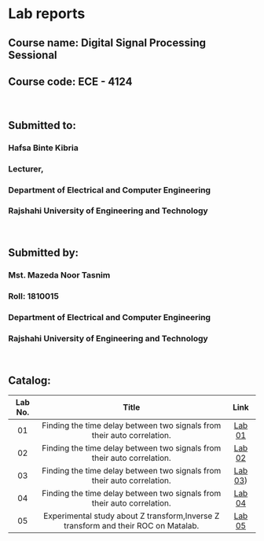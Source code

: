# Lab reports
## Course name: Digital Signal Processing Sessional
## Course code:  ECE - 4124

<br>

## Submitted to: 
### **Hafsa Binte Kibria**
### Lecturer,
### Department of Electrical and Computer Engineering
### Rajshahi University of Engineering and Technology

<br>

## Submitted by:

### **Mst. Mazeda Noor Tasnim**
### Roll: 1810015
### Department of Electrical and Computer Engineering
### Rajshahi University of Engineering and Technology


<br>

## Catalog:

| Lab No. | Title | Link |
| :---: | :---: | :---: |
| 01 | Finding the time delay between two signals from their auto correlation. | [Lab 01](https://github.com/TasnimNoor15/DSP_Lab/tree/main/Lab%2002)
| 02 | Finding the time delay between two signals from their auto correlation. | [Lab 02](https://github.com/TasnimNoor15/DSP_Lab/tree/main/Lab%2002)
| 03 | Finding the time delay between two signals from their auto correlation. | [Lab 03](https://github.com/TasnimNoor15/DSP_Lab/blob/main/LAB%2003/lab%2003))
| 04 | Finding the time delay between two signals from their auto correlation. | [Lab 04](https://github.com/TasnimNoor15/DSP_Lab/tree/main/Lab%2004)
| 05 | Experimental study about Z transform,Inverse Z transform and their ROC on Matalab. | [Lab 05](https://github.com/TasnimNoor15/DSP_Lab/blob/main/Lab%2005/Readme.md)

